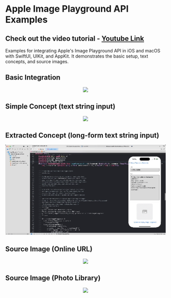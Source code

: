 # Apple Image Playground API Examples

## Check out the video tutorial - [Youtube Link](https://youtu.be/91V087d3rbc)

Examples for integrating Apple's Image Playground API in iOS and macOS with SwiftUI, UIKit, and AppKit.
It demonstrates the basic setup, text concepts, and source images.

## Basic Integration

<p align="center">
<kbd>
    <img src="MediaFiles/basic_integration.gif" width="640">
</kbd>
</p>

## Simple Concept (text string input)

<p align="center">
<kbd>
    <img src="MediaFiles/simple_concept.gif" width="640">
</kbd>
</p>

## Extracted Concept (long-form text string input)

<p align="center">
<kbd>
    <img src="MediaFiles/extracted_concept.gif" width="640">
</kbd>
</p>

## Source Image (Online URL)

<p align="center">
<kbd>
    <img src="MediaFiles/online_url_source.gif" width="640">
</kbd>
</p>

## Source Image (Photo Library)

<p align="center">
<kbd>
    <img src="MediaFiles/photo_library_source.gif" width="640">
</kbd>
</p>



